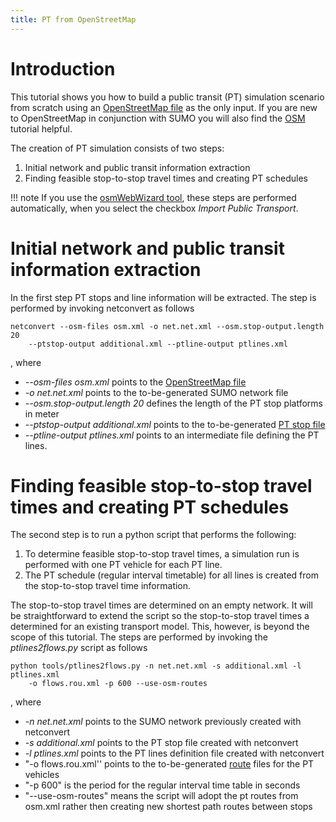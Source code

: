 ```yaml
---
title: PT from OpenStreetMap
---
```


# Introduction

This tutorial shows you how to build a public transit (PT) simulation
scenario from scratch using an [OpenStreetMap
file](../OpenStreetMap_file.md) as the only input. If you are new
to OpenStreetMap in conjunction with SUMO you will also find the
[OSM](../Tutorials/Import_from_OpenStreetMap.md) tutorial helpful.

The creation of PT simulation consists of two steps:

1.  Initial network and public transit information extraction
2.  Finding feasible stop-to-stop travel times and creating PT schedules

!!! note
    If you use the [osmWebWizard tool](../Tutorials/OSMWebWizard.md), these steps are performed automatically, when you select the checkbox *Import Public Transport*.

# Initial network and public transit information extraction

In the first step PT stops and line information will be extracted. The
step is performed by invoking netconvert as follows

```
netconvert --osm-files osm.xml -o net.net.xml --osm.stop-output.length 20
    --ptstop-output additional.xml --ptline-output ptlines.xml
```

, where

- *--osm-files osm.xml* points to the [OpenStreetMap
  file](../OpenStreetMap_file.md)
- *-o net.net.xml* points to the to-be-generated SUMO network file
- *--osm.stop-output.length 20* defines the length of the PT stop
  platforms in meter
- *--ptstop-output additional.xml* points to the to-be-generated [PT
  stop file](../Simulation/Public_Transport.md)
- *--ptline-output ptlines.xml* points to an intermediate file
  defining the PT lines.

# Finding feasible stop-to-stop travel times and creating PT schedules

The second step is to run a python script that performs the following:

1.  To determine feasible stop-to-stop travel times, a simulation run is
    performed with one PT vehicle for each PT line.
2.  The PT schedule (regular interval timetable) for all lines is
    created from the stop-to-stop travel time information.

The stop-to-stop travel times are determined on an empty network. It
will be straightforward to extend the script so the stop-to-stop travel
times a determined for an existing transport model. This, however, is
beyond the scope of this tutorial. The steps are performed by invoking
the *ptlines2flows.py* script as follows

```
python tools/ptlines2flows.py -n net.net.xml -s additional.xml -l ptlines.xml
    -o flows.rou.xml -p 600 --use-osm-routes
```

, where

- *-n net.net.xml* points to the SUMO network previously created with
  netconvert
- *-s additional.xml* points to the PT stop file created with
  netconvert
- *-l ptlines.xml* points to the PT lines definition file created with
  netconvert
- "-o flows.rou.xml'' points to the to-be-generated
  [route](../Definition_of_Vehicles,_Vehicle_Types,_and_Routes.md)
  files for the PT vehicles
- "-p 600" is the period for the regular interval time table in
  seconds
- "--use-osm-routes" means the script will adopt the pt routes from
  osm.xml rather then creating new shortest path routes between stops
